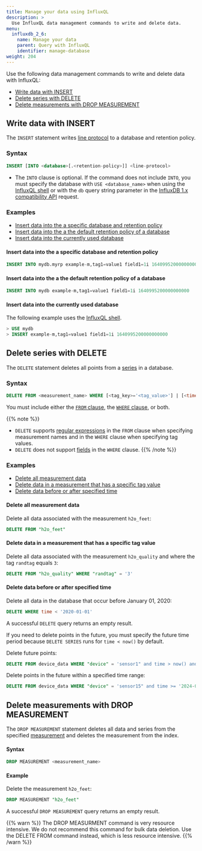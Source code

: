 ```yaml
---
title: Manage your data using InfluxQL
description: >
  Use InfluxQL data management commands to write and delete data.
menu:
  influxdb_2_6:
    name: Manage your data
    parent: Query with InfluxQL
    identifier: manage-database
weight: 204
---
```


Use the following data management commands to write and delete data with InfluxQL:

- [Write data with INSERT](#write-data-with-insert)
- [Delete series with DELETE](#delete-series-with-delete)
- [Delete measurements with DROP MEASUREMENT](#delete-measurements-with-drop-measurement)

## Write data with INSERT

The `INSERT` statement writes [line protocol](/influxdb/v2.6/reference/syntax/line-protocol/)
to a database and retention policy.

### Syntax
```sql
INSERT [INTO <database>[.<retention-policy>]] <line-protocol>
```

- The `INTO` clause is optional.
  If the command does not include `INTO`, you must specify the
  database with `USE <database_name>` when using the [InfluxQL shell](/influxdb/v2.6/tools/influxql-shell/)
  or with the `db` query string parameter in the
  [InfluxDB 1.x compatibility API](/influxdb/v2.6/reference/api/influxdb-1x/) request.

### Examples

- [Insert data into the a specific database and retention policy](#insert-data-into-the-a-specific-database-and-retention-policy)
- [Insert data into the a the default retention policy of a database](#insert-data-into-the-a-the-default-retention-policy-of-a-database)
- [Insert data into the currently used database](#insert-data-into-the-currently-used-database)

#### Insert data into the a specific database and retention policy

```sql
INSERT INTO mydb.myrp example-m,tag1=value1 field1=1i 1640995200000000000
```

#### Insert data into the a the default retention policy of a database

```sql
INSERT INTO mydb example-m,tag1=value1 field1=1i 1640995200000000000
```

#### Insert data into the currently used database

The following example uses the [InfluxQL shell](/influxdb/v2.6/tools/influxql-shell).

```sql
> USE mydb
> INSERT example-m,tag1=value1 field1=1i 1640995200000000000
```

## Delete series with DELETE

The `DELETE` statement deletes all points from a [series](/influxdb/v2.6/reference/glossary/#series) in a database.

### Syntax

```sql
DELETE FROM <measurement_name> WHERE [<tag_key>='<tag_value>'] | [<time interval>]
```

You must include either the [`FROM` clause](/influxdb/v2.6/query-data/influxql/explore-data/select/#from-clause), the [`WHERE` clause](/influxdb/v2.6/query-data/influxql/explore-data/where/), or both.

{{% note %}}
- `DELETE` supports [regular expressions](/influxdb/v2.6/query-data/influxql/explore-data/regular-expressions/)
  in the `FROM` clause when specifying measurement names and in the `WHERE` clause
  when specifying tag values.
- `DELETE` does not support [fields](/influxdb/v2.6/reference/glossary/#field) in the `WHERE` clause.
{{% /note %}}

### Examples

- [Delete all measurement data](#delete-all-measurement-data)
- [Delete data in a measurement that has a specific tag value](#delete-data-in-a-measurement-that-has-a-specific-tag-value)
- [Delete data before or after specified time](#delete-data-before-or-after-specified-time)

#### Delete all measurement data

Delete all data associated with the measurement `h2o_feet`:

```sql
DELETE FROM "h2o_feet"
```

#### Delete data in a measurement that has a specific tag value

Delete all data associated with the measurement `h2o_quality` and where the tag `randtag` equals `3`:

```sql
DELETE FROM "h2o_quality" WHERE "randtag" = '3'
```

#### Delete data before or after specified time

Delete all data in the database that occur before January 01, 2020:

```sql
DELETE WHERE time < '2020-01-01'
```

A successful `DELETE` query returns an empty result.

If you need to delete points in the future, you must specify the future time period because `DELETE SERIES` runs for `time < now()` by default.

Delete future points:

```sql 
DELETE FROM device_data WHERE "device" = 'sensor1" and time > now() and < '2024-01-14T01:00:00Z'
```

Delete points in the future within a specified time range:

```sql
DELETE FROM device_data WHERE "device" = 'sensor15" and time >= '2024-01-01T12:00:00Z' and <= '2025-06-30T11:59:00Z'
```

## Delete measurements with DROP MEASUREMENT

The `DROP MEASUREMENT` statement deletes all data and series from the specified [measurement](/influxdb/v2.6/reference/glossary/#measurement) and deletes the measurement from the index.

#### Syntax

```sql
DROP MEASUREMENT <measurement_name>
```

#### Example

Delete the measurement `h2o_feet`:

```sql
DROP MEASUREMENT "h2o_feet"
```

A successful `DROP MEASUREMENT` query returns an empty result.

{{% warn %}}
The DROP MEASURMENT command is very resource intensive. We do not recommend this command for bulk data deletion.  Use the DELETE FROM command instead, which is less resource intensive. 
{{% /warn %}}
